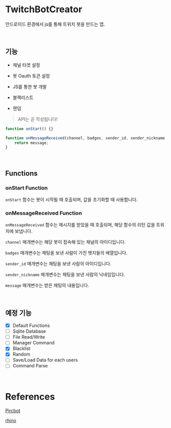 # TwitchBotCreator

안드로이드 환경에서 js를 통해 트위치 봇을 만드는 앱.

<br>

## 기능

- 채널 타겟 설정
- 봇 Oauth 토큰 설정
- JS를 통한 봇 개발

- 블랙리스트
- 랜덤

> API는 곧 작성됩니다!

```javascript
function onStart() {}

function onMessageReceived(channel, badges, sender_id, sender_nickname, message) {
    return message;
}
```

<br>

## Functions

### onStart Function

`onStart` 함수는 봇이 시작될 때 호출되며, 값을 초기화할 때 사용합니다.

### onMessageReceived Function

`onMessageReceived` 함수는 메시지를 받았을 때 호출되며, 해당 함수의 리턴 값을 트위치에 보냅니다.

`channel` 매개변수는 해당 봇이 접속해 있는 채널의 아이디입니다.

`badges` 매개변수는 채팅을 보낸 사람이 가진 뱃지들의 배열입니다.

`sender_id` 매개변수는 채팅을 보낸 사람의 아이디입니다.

`sender_nickname` 매개변수는 채팅을 보낸 사람의 닉네임입니다.

`message` 매개변수는 받은 채팅의 내용입니다.

<br>

## 예정 기능

- [x] Default Functions
- [ ] Sqlite Database
- [ ] File Read/Write
- [ ] Manager Command
- [x] Blacklist
- [x] Random
- [ ] Save/Load Data for each users
- [ ] Command Parse

<br>

# References

[Pircbot](http://www.jibble.org/pircbot.php)

[rhino](https://github.com/mozilla/rhino)
